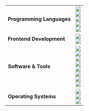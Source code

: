 <div align="left">

<table>
  <tr>
    <td><b>Programming Languages</b></td>
    <td>
      <img src="https://img.shields.io/badge/Python-3776AB?style=flat-square&logo=Python&logoColor=white">
      <br>
      <img src="https://img.shields.io/badge/C%2B%2B-00599C?style=flat-square&logo=c%2B%2B&logoColor=white">
      <br>
      <img src="https://img.shields.io/badge/C-A8B9CC?style=flat-square&logo=C&logoColor=white">
      <br>
      <img src="https://img.shields.io/badge/JavaScript-F7DF1E?style=flat-square&logo=JavaScript&logoColor=white">
      <br>
      <img src="https://img.shields.io/badge/Shell-FFD500?style=flat-square&logo=Shell&logoColor=white">
    </td>
  </tr>
  <tr>
    <td><b>Frontend Development</b></td>
    <td>
      <img src="https://img.shields.io/badge/HTML-E34F26?style=flat-square&logo=HTML5&logoColor=white">
      <br>
      <img src="https://img.shields.io/badge/CSS-1572B6?style=flat-square&logo=CSS3&logoColor=white">
    </td>
  </tr>
  <tr>
    <td><b>Software & Tools</b></td>
    <td>
      <img src="https://img.shields.io/badge/Git-F05032?style=flat-square&logo=Git&logoColor=white">
      <br>
      <img src="https://img.shields.io/badge/GitHub-181717?style=flat-square&logo=GitHub&logoColor=white">
      <br>
      <img src="https://img.shields.io/badge/Markdown-000000?style=flat-square&logo=Markdown&logoColor=white">
      <br>
      <img src="https://img.shields.io/badge/Apache%20Spark-FDEE21?style=flat-square&logo=apachespark&logoColor=black">
      <br>
      <img src="https://img.shields.io/badge/Apache%20Hadoop-66CCFF?style=flat-square&logo=apachehadoop&logoColor=black">
      <br>
      <img src="https://img.shields.io/badge/LaTeX-008080?style=flat-square&logo=LaTeX&logoColor=white">
      <br>
      <img src="https://img.shields.io/badge/JSON-000000?style=flat-square&logo=JSON&logoColor=white">
      <br>
      <img src="https://img.shields.io/badge/docker-%230db7ed.svg?style=flat-square&logo=docker&logoColor=white">
    </td>
  </tr>
  <tr>
    <td><b>Operating Systems</b></td>
    <td>
      <img src="https://img.shields.io/badge/Windows-0078D6?style=flat-square&logo=Windows&logoColor=white">
      <br>
      <img src="https://img.shields.io/badge/Linux-FCC624?style=flat-square&logo=linux&logoColor=black">
      <br>
      <img src="https://img.shields.io/badge/Ubuntu-E95420?style=flat-square&logo=Ubuntu&logoColor=white">
    </td>
  </tr>
</table>

</div>

